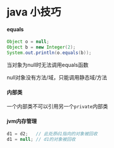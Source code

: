 # java 小技巧

#### equals

```java
Object o = null;
Object b = new Integer(2);
System.out.println(o.equals(b));
```

当对象为null时无法调用equals函数

null对象没有方法/域，只能调用静态域/方法

#### 内部类

一个内部类不可以引用另一个`private`内部类

#### jvm内存管理

```java
d1 = d2;   // 此处原d1指向的对象被回收
d1 = null; // d1的对象被回收
```

